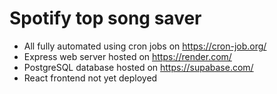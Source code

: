 # Spotify top song saver

- All fully automated using cron jobs on https://cron-job.org/
- Express web server hosted on https://render.com/
- PostgreSQL database hosted on https://supabase.com/
- React frontend not yet deployed
